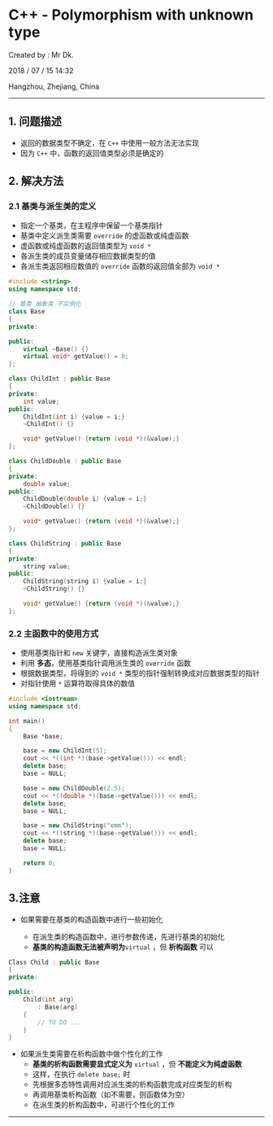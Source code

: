 # C++ - Polymorphism with unknown type

Created by : Mr Dk.

2018 / 07 / 15 14:32

Hangzhou, Zhejiang, China

---

## 1. 问题描述

* 返回的数据类型不确定，在 `C++` 中使用一般方法无法实现
* 因为 `C++` 中，函数的返回值类型必须是确定的

## 2. 解决方法

### 2.1 基类与派生类的定义

* 指定一个基类，在主程序中保留一个基类指针
* 基类中定义派生类需要 `override` 的虚函数或纯虚函数
* 虚函数或纯虚函数的返回值类型为 `void *`
* 各派生类的成员变量储存相应数据类型的值
* 各派生类返回相应数值的 `override` 函数的返回值全部为 `void *`

```C++
#include <string>
using namespace std;

// 基类 抽象类 不实例化
class Base 
{
private:

public:
    virtual ~Base() {}
    virtual void* getValue() = 0;
};

class ChildInt : public Base 
{
private: 
    int value;
public: 
    ChildInt(int i) {value = i;}
    ~ChildInt() {}

    void* getValue() {return (void *)(&value);}
};

class ChildDouble : public Base 
{
private: 
    double value;
public:
    ChildDouble(double i) {value = i;}
    ~ChildDouble() {}

    void* getValue() {return (void *)(&value);}
};

class ChildString : public Base
{
private:
    string value;
public: 
    ChildString(string i) {value = i;}
    ~ChildString() {}

    void* getValue() {return (void *)(&value);}
};
```

### 2.2 主函数中的使用方式

* 使用基类指针和 `new` 关键字，直接构造派生类对象
* 利用 __多态__，使用基类指针调用派生类的 `override` 函数
* 根据数据类型，将得到的 `void *` 类型的指针强制转换成对应数据类型的指针
* 对指针使用 `*` 运算符取得具体的数值

```C++
#include <iostream>
using namespace std;

int main() 
{
    Base *base;

    base = new ChildInt(5);
    cout << *((int *)(base->getValue())) << endl;
    delete base;
    base = NULL;

    base = new ChildDouble(2.5);
    cout << *((double *)(base->getValue())) << endl;
    delete base;
    base = NULL;

    base = new ChildString("emm");
    cout << *((string *)(base->getValue())) << endl;
    delete base;
    base = NULL;

    return 0;
}
```

## 3.注意

* 如果需要在基类的构造函数中进行一些初始化

  * 在派生类的构造函数中，进行参数传递，先进行基类的初始化
  * __基类的构造函数无法被声明为__`virtual` ，但 __析构函数__ 可以


```C++
Class Child : public Base
{
private:

public:
	Child(int arg)
		: Base(arg)
	{
        // TO DO ...
	}
}
```

* 如果派生类需要在析构函数中做个性化的工作
  *  __基类的析构函数需要显式定义为__  `virtual` ，但 __不能定义为纯虚函数__
  * 这样，在执行 `delete base;` 时
  * 先根据多态特性调用对应派生类的析构函数完成对应类型的析构
  * 再调用基类析构函数（如不需要，则函数体为空）
  * 在派生类的析构函数中，可进行个性化的工作

---

